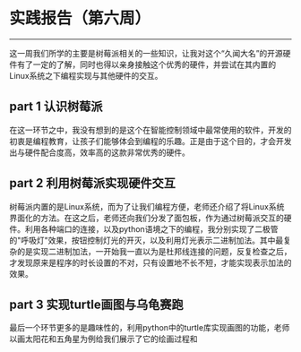 # 实践报告（第六周）

***********

这一周我们所学的主要是树莓派相关的一些知识，让我对这个“久闻大名”的开源硬件有了一定的了解，同时也得以亲身接触这个优秀的硬件，并尝试在其内置的Linux系统之下编程实现与其他硬件的交互。

## part 1 认识树莓派

在这一环节之中，我没有想到的是这个在智能控制领域中最常使用的软件，开发的初衷是编程教育，让孩子们能够体会到编程的乐趣。正是由于这个目的，才会开发出与硬件配合度高，效率高的这款非常优秀的硬件。

## part 2 利用树莓派实现硬件交互

树莓派内置的是Linux系统，而为了让我们编程方便，老师还介绍了将Linux系统界面化的方法。在这之后，老师还向我们分发了面包板，作为通过树莓派交互的硬件。利用各种端口的连接，以及python语境之下的编程，我分别实现了二极管的"呼吸灯"效果，按钮控制灯光的开灭，以及利用灯光表示二进制加法。其中最复杂的是实现二进制加法，一开始我一直以为是杜邦线连接的问题，反复检查之后，才发现原来是程序的时长设置的不对，只有设置地不长不短，才能实现表示加法的效果。

## part 3 实现turtle画图与乌龟赛跑

最后一个环节更多的是趣味性的，利用python中的turtle库实现画图的功能，老师以画太阳花和五角星为例给我们展示了它的绘画过程和